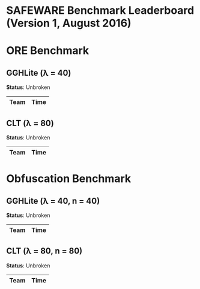# **SAFEWARE Benchmark Leaderboard (Version 1, August 2016)**

# ORE Benchmark

## GGHLite (λ = 40)

**Status**: Unbroken

Team | Time |
---- | ---- |

## CLT (λ = 80)

**Status**: Unbroken

Team | Time |
---- | ---- |


# Obfuscation Benchmark

## GGHLite (λ = 40, n = 40)

**Status**: Unbroken

Team | Time |
---- | ---- |

## CLT (λ = 80, n = 80)

**Status**: Unbroken

Team | Time |
---- | ---- |

